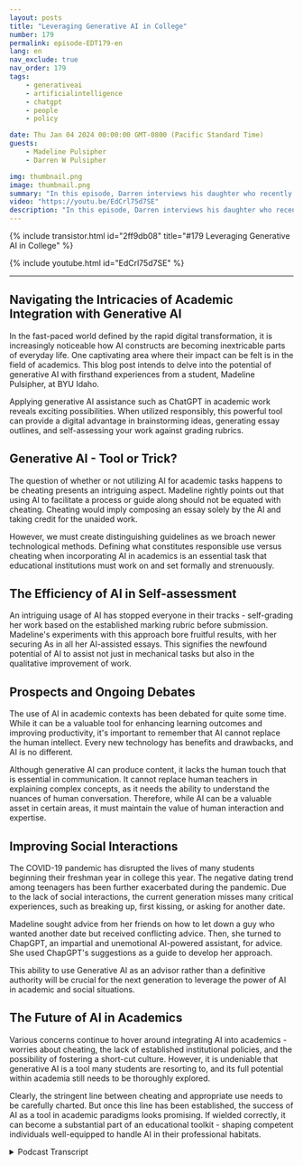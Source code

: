 ```yaml
---
layout: posts
title: "Leveraging Generative AI in College"
number: 179
permalink: episode-EDT179-en
lang: en
nav_exclude: true
nav_order: 179
tags:
    - generativeai
    - artificialintelligence
    - chatgpt
    - people
    - policy

date: Thu Jan 04 2024 00:00:00 GMT-0800 (Pacific Standard Time)
guests:
    - Madeline Pulsipher
    - Darren W Pulsipher

img: thumbnail.png
image: thumbnail.png
summary: "In this episode, Darren interviews his daughter who recently completed her first semester in college about her experience using generative AI technology in her academic studies. She describes the challenges and successes associated with utilizing this transformational tool."
video: "https://youtu.be/EdCrl75d7SE"
description: "In this episode, Darren interviews his daughter who recently completed her first semester in college about her experience using generative AI technology in her academic studies. She describes the challenges and successes associated with utilizing this transformational tool."
---
```


<div>
{% include transistor.html id="2ff9db08" title="#179 Leveraging Generative AI in College" %}

{% include youtube.html id="EdCrl75d7SE" %}
</div>

---

## Navigating the Intricacies of Academic Integration with Generative AI		

In the fast-paced world defined by the rapid digital transformation, it is increasingly noticeable how AI constructs are becoming inextricable parts of everyday life. One captivating area where their impact can be felt is in the field of academics. This blog post intends to delve into the potential of generative AI with firsthand experiences from a student, Madeline Pulsipher, at BYU Idaho. 

Applying generative AI assistance such as ChatGPT in academic work reveals exciting possibilities. When utilized responsibly, this powerful tool can provide a digital advantage in brainstorming ideas, generating essay outlines, and self-assessing your work against grading rubrics.

## Generative AI - Tool or Trick?

The question of whether or not utilizing AI for academic tasks happens to be cheating presents an intriguing aspect. Madeline rightly points out that using AI to facilitate a process or guide along should not be equated with cheating. Cheating would imply composing an essay solely by the AI and taking credit for the unaided work. 

However, we must create distinguishing guidelines as we broach newer technological methods. Defining what constitutes responsible use versus cheating when incorporating AI in academics is an essential task that educational institutions must work on and set formally and strenuously.

## The Efficiency of AI in Self-assessment

An intriguing usage of AI has stopped everyone in their tracks - self-grading her work based on the established marking rubric before submission. Madeline's experiments with this approach bore fruitful results, with her securing As in all her AI-assisted essays. This signifies the newfound potential of AI to assist not just in mechanical tasks but also in the qualitative improvement of work.

## Prospects and Ongoing Debates

The use of AI in academic contexts has been debated for quite some time. While it can be a valuable tool for enhancing learning outcomes and improving productivity, it's important to remember that AI cannot replace the human intellect. Every new technology has benefits and drawbacks, and AI is no different.

Although generative AI can produce content, it lacks the human touch that is essential in communication. It cannot replace human teachers in explaining complex concepts, as it needs the ability to understand the nuances of human conversation. Therefore, while AI can be a valuable asset in certain areas, it must maintain the value of human interaction and expertise.

## Improving Social Interactions

The COVID-19 pandemic has disrupted the lives of many students beginning their freshman year in college this year. The negative dating trend among teenagers has been further exacerbated during the pandemic. Due to the lack of social interactions, the current generation misses many critical experiences, such as breaking up, first kissing, or asking for another date.

Madeline sought advice from her friends on how to let down a guy who wanted another date but received conflicting advice. Then, she turned to ChapGPT, an impartial and unemotional AI-powered assistant, for advice. She used ChapGPT's suggestions as a guide to develop her approach.

This ability to use Generative AI as an advisor rather than a definitive authority will be crucial for the next generation to leverage the power of AI in academic and social situations.

## The Future of AI in Academics

Various concerns continue to hover around integrating AI into academics - worries about cheating, the lack of established institutional policies, and the possibility of fostering a short-cut culture. However, it is undeniable that generative AI is a tool many students are resorting to, and its full potential within academia still needs to be thoroughly explored.

Clearly, the stringent line between cheating and appropriate use needs to be carefully charted. But once this line has been established, the success of AI as a tool in academic paradigms looks promising. If wielded correctly, it can become a substantial part of an educational toolkit - shaping competent individuals well-equipped to handle AI in their professional habitats.



<details>
<summary> Podcast Transcript </summary>

<p></p>

</details>
